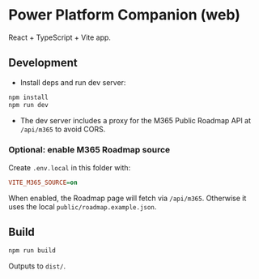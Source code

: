 # Power Platform Companion (web)

React + TypeScript + Vite app.

## Development

- Install deps and run dev server:

```bash
npm install
npm run dev
```

- The dev server includes a proxy for the M365 Public Roadmap API at `/api/m365` to avoid CORS.

### Optional: enable M365 Roadmap source

Create `.env.local` in this folder with:

```ini
VITE_M365_SOURCE=on
```

When enabled, the Roadmap page will fetch via `/api/m365`. Otherwise it uses the local `public/roadmap.example.json`.

## Build

```bash
npm run build
```

Outputs to `dist/`.
